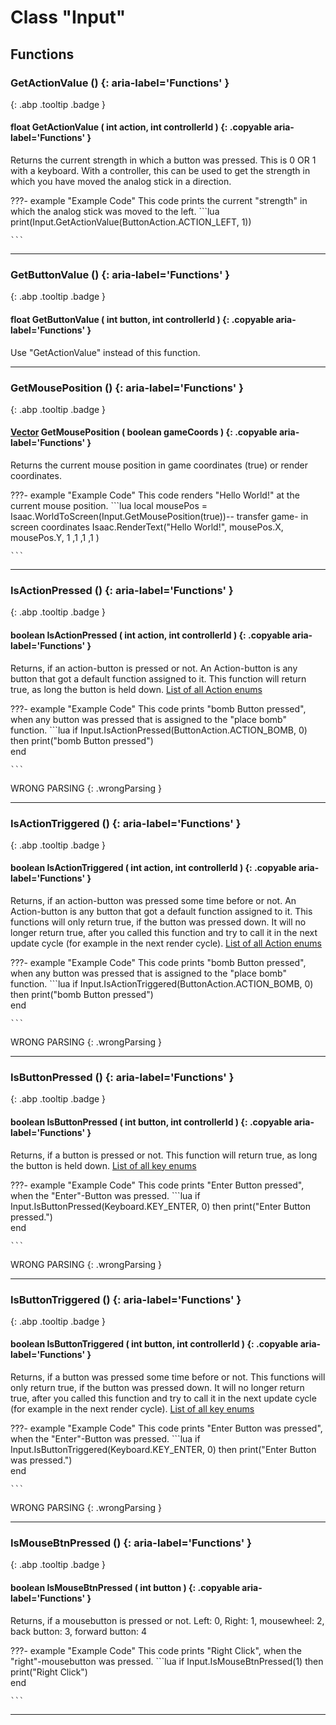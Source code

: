 # Class "Input"
## Functions
### GetActionValue () {: aria-label='Functions' }
[ ](#){: .abp .tooltip .badge }
#### float GetActionValue ( int action, int controllerId ) {: .copyable aria-label='Functions' }

Returns the current strength in which a button was pressed. This is 0 OR 1 with a keyboard. With a controller, this can be used to get the strength in which you have moved the analog stick in a direction.

???- example "Example Code"
    This code prints the current "strength" in which the analog stick was moved to the left.
    ```lua 
    print(Input.GetActionValue(ButtonAction.ACTION_LEFT, 1))   
    
    ```

___ 
### GetButtonValue () {: aria-label='Functions' }
[ ](#){: .abp .tooltip .badge }
#### float GetButtonValue ( int button, int controllerId ) {: .copyable aria-label='Functions' }

Use "GetActionValue" instead of this function.
___ 
### GetMousePosition () {: aria-label='Functions' }
[ ](#){: .abp .tooltip .badge }
#### [Vector](../Vector) GetMousePosition ( boolean gameCoords ) {: .copyable aria-label='Functions' }

Returns the current mouse position in game coordinates (true) or render coordinates.

???- example "Example Code"
    This code renders "Hello World!" at the current mouse position.
    ```lua 
    local mousePos = Isaac.WorldToScreen(Input.GetMousePosition(true))-- transfer game- in screen coordinates
    Isaac.RenderText("Hello World!", mousePos.X, mousePos.Y, 1 ,1 ,1 ,1 )
    
    ```

___ 
### IsActionPressed () {: aria-label='Functions' }
[ ](#){: .abp .tooltip .badge }
#### boolean IsActionPressed ( int action, int controllerId ) {: .copyable aria-label='Functions' }

Returns, if an action-button is pressed or not. An Action-button is any button that got a default function assigned to it. This function will return true, as long the button is held down.
<a href="group__enums.html#gafa717ac273a5a382f7c01ef7afba1ee7">List of all Action enums</a>

???- example "Example Code"
    This code prints "bomb Button pressed", when any button was pressed that is assigned to the "place bomb" function.
    ```lua 
    if Input.IsActionPressed(ButtonAction.ACTION_BOMB, 0)  then
    print("bomb Button pressed")   
    end
    
    ```
 WRONG PARSING 
{: .wrongParsing }
___ 
### IsActionTriggered () {: aria-label='Functions' }
[ ](#){: .abp .tooltip .badge }
#### boolean IsActionTriggered ( int action, int controllerId ) {: .copyable aria-label='Functions' }

Returns, if an action-button was pressed some time before or not. An Action-button is any button that got a default function assigned to it. This functions will only return true, if the button was pressed down. It will no longer return true, after you called this function and try to call it in the next update cycle (for example in the next render cycle).
<a href="group__enums.html#gafa717ac273a5a382f7c01ef7afba1ee7">List of all Action enums</a>

???- example "Example Code"
    This code prints "bomb Button pressed", when any button was pressed that is assigned to the "place bomb" function.
    ```lua 
    if Input.IsActionTriggered(ButtonAction.ACTION_BOMB, 0)  then
    print("bomb Button pressed")   
    end
    
    ```
 WRONG PARSING 
{: .wrongParsing }
___ 
### IsButtonPressed () {: aria-label='Functions' }
[ ](#){: .abp .tooltip .badge }
#### boolean IsButtonPressed ( int button, int controllerId ) {: .copyable aria-label='Functions' }

Returns, if a button is pressed or not. This function will return true, as long the button is held down.
<a href="group__enums.html#gabcabfff8e6138e0943763148d70e5005">List of all key enums</a>

???- example "Example Code"
    This code prints "Enter Button pressed", when the "Enter"-Button was pressed.
    ```lua 
    if Input.IsButtonPressed(Keyboard.KEY_ENTER, 0)  then
    print("Enter Button pressed.")   
    end
    
    ```
 WRONG PARSING 
{: .wrongParsing }
___ 
### IsButtonTriggered () {: aria-label='Functions' }
[ ](#){: .abp .tooltip .badge }
#### boolean IsButtonTriggered ( int button, int controllerId ) {: .copyable aria-label='Functions' }

Returns, if a button was pressed some time before or not. This functions will only return true, if the button was pressed down. It will no longer return true, after you called this function and try to call it in the next update cycle (for example in the next render cycle).
<a href="group__enums.html#gabcabfff8e6138e0943763148d70e5005">List of all key enums</a>

???- example "Example Code"
    This code prints "Enter Button was pressed", when the "Enter"-Button was pressed.
    ```lua 
    if Input.IsButtonTriggered(Keyboard.KEY_ENTER, 0)  then
    print("Enter Button was pressed.")   
    end
    
    ```
 WRONG PARSING 
{: .wrongParsing }
___ 
### IsMouseBtnPressed () {: aria-label='Functions' }
[ ](#){: .abp .tooltip .badge }
#### boolean IsMouseBtnPressed ( int button ) {: .copyable aria-label='Functions' }

Returns, if a mousebutton is pressed or not.
Left: 0, Right: 1, mousewheel: 2, back button: 3, forward button: 4

???- example "Example Code"
    This code prints "Right Click", when the "right"-mousebutton was pressed.
    ```lua 
    if Input.IsMouseBtnPressed(1)  then
    print("Right Click")   
    end
    
    ```

___ 
